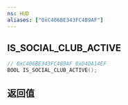 ```yaml
---
ns: HUD
aliases: ["0xC406BE343FC4B9AF"]
---
```

## IS_SOCIAL_CLUB_ACTIVE

```c
// 0xC406BE343FC4B9AF 0xD4DA14EF
BOOL IS_SOCIAL_CLUB_ACTIVE();
```


## 返回值

